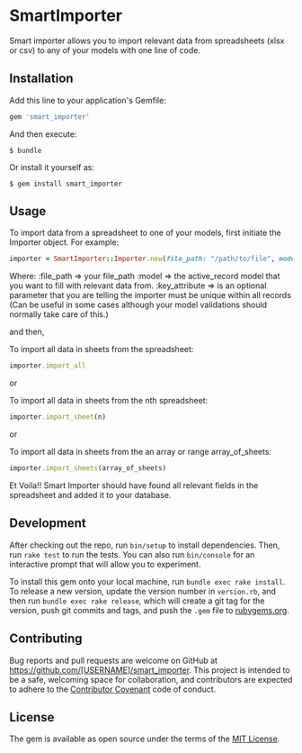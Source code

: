 # SmartImporter

Smart importer allows you to import relevant data from spreadsheets (xlsx or csv) to any of your models with one line of code.

## Installation

Add this line to your application's Gemfile:

```ruby
gem 'smart_importer'
```

And then execute:

    $ bundle

Or install it yourself as:

    $ gem install smart_importer

## Usage

To import data from a spreadsheet to one of your models, first initiate the Importer object. For example:

```ruby
importer = SmartImporter::Importer.new(file_path: "/path/to/file", model: User, key_attribute: :name)
```

Where: 
  :file_path => your file_path
  :model => the active_record model that you want to fill with relevant data from.
  :key_attribute => is an optional parameter that you are telling the importer must be unique within all records (Can be useful in some cases although your model validations should normally take care of this.)

and then,

To import all data in sheets from the spreadsheet:

```ruby
importer.import_all
```
or

To import all data in sheets from the nth spreadsheet:

```ruby
importer.import_sheet(n)
```
or

To import all data in sheets from the an array or range array_of_sheets:

```ruby
importer.import_sheets(array_of_sheets)
```

Et Voila!! Smart Importer should have found all relevant fields in the spreadsheet and added it to your database.


## Development

After checking out the repo, run `bin/setup` to install dependencies. Then, run `rake test` to run the tests. You can also run `bin/console` for an interactive prompt that will allow you to experiment.

To install this gem onto your local machine, run `bundle exec rake install`. To release a new version, update the version number in `version.rb`, and then run `bundle exec rake release`, which will create a git tag for the version, push git commits and tags, and push the `.gem` file to [rubygems.org](https://rubygems.org).

## Contributing

Bug reports and pull requests are welcome on GitHub at https://github.com/[USERNAME]/smart_importer. This project is intended to be a safe, welcoming space for collaboration, and contributors are expected to adhere to the [Contributor Covenant](http://contributor-covenant.org) code of conduct.


## License

The gem is available as open source under the terms of the [MIT License](http://opensource.org/licenses/MIT).

